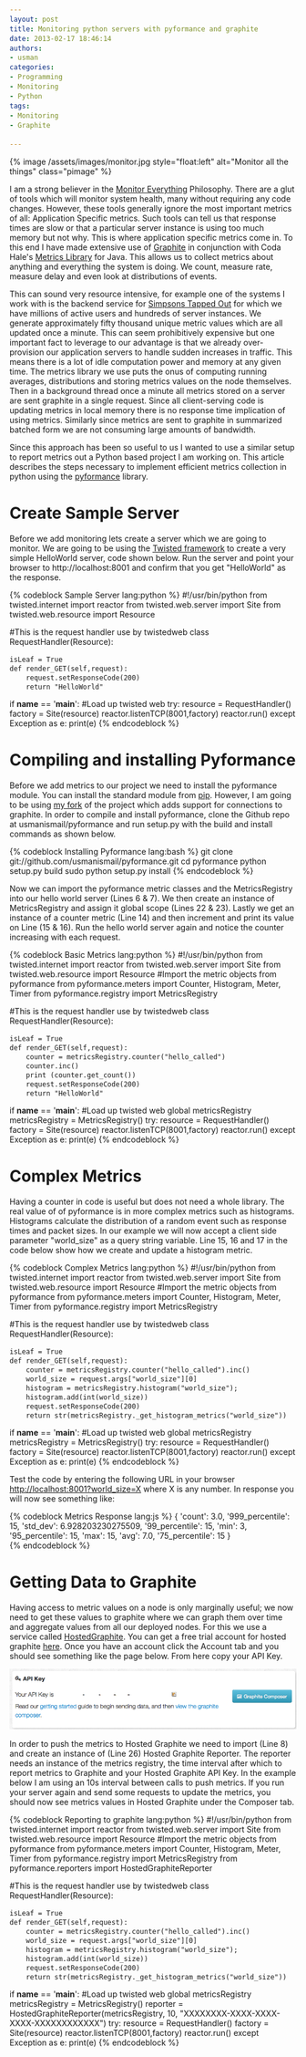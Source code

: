 ```yaml
--- 
layout: post
title: Monitoring python servers with pyformance and graphite
date: 2013-02-17 18:46:14
authors: 
- usman
categories: 
- Programming
- Monitoring
- Python
tags:
- Monitoring
- Graphite

---
```

{% image /assets/images/monitor.jpg style="float:left" alt="Monitor all the things" class="pimage" %}

I am a strong believer in the [Monitor Everything](http://codeascraft.etsy.com/2011/02/15/measure-anything-measure-everything/) Philosophy. There are a glut of tools which will monitor system health, many without requiring any code changes. However, these tools generally ignore the most important metrics of all: Application Specific metrics. Such tools can tell us that response times are slow or that a particular server instance is using too much memory but not why. This is where application specific metrics come in. To this end I have made extensive use of [Graphite](http://graphite.wikidot.com/) in conjunction with Coda Hale's [Metrics Library](https://github.com/codahale/metrics) for Java. This allows us to collect metrics about anything and everything the system is doing. We count, measure rate, measure delay and even look at distributions of events. 

This can sound very resource intensive, for example one of the systems I work with is the backend service for [Simpsons Tapped Out](https://itunes.apple.com/ca/app/the-simpsons-tapped-out/id497595276) for which we have millions of active users and hundreds of server instances. We generate approximately fifty thousand unique metric values which are all updated once a minute. This can seem prohibitively expensive but one important fact to leverage to our advantage is that we already over-provision our application servers to handle sudden increases in traffic. This means there is a lot of  idle computation power and memory at any given time. The metrics library we use puts the onus of computing running averages, distributions and storing metrics values on the node themselves. Then in a background thread once a minute all metrics stored on a server are sent graphite in a single request. Since all client-serving code is updating metrics in local memory there is no response time implication of using metrics. Similarly since metrics are sent to graphite in summarized batched form we are not consuming large amounts of bandwidth. 

Since this approach has been so useful to us I wanted to use a similar setup to report metrics out a Python based project I am working on. This article describes the steps necessary to implement efficient metrics collection in python using the [pyformance](https://github.com/usmanismail/pyformance) library.    


# Create Sample Server

Before we add monitoring lets create a server which we are going to monitor. We are going to be using the [Twisted framework](http://twistedmatrix.com/trac/) to create a very simple HelloWorld server, code shown below. Run the server and point your browser to http://localhost:8001 and confirm that you get "HelloWorld" as the response.

{% codeblock Sample Server lang:python %}
#!/usr/bin/python
from twisted.internet import reactor
from twisted.web.server import Site
from twisted.web.resource import Resource

#This is the request handler use by twistedweb
class RequestHandler(Resource):

    isLeaf = True
    def render_GET(self,request):
        request.setResponseCode(200)
        return "HelloWorld"


if __name__ == '__main__':
    #Load up twisted web
    try:
        resource = RequestHandler()
        factory = Site(resource)
        reactor.listenTCP(8001,factory)
        reactor.run()
    except Exception as e:
        print(e)
{% endcodeblock %}



# Compiling and installing Pyformance

Before we add metrics to our project we need to install the pyformance module. You can install the standard module from [pip](http://pypi.python.org/pypi/pip). However, I am going to be using [my fork](https://github.com/usmanismail/pyformance) of the project which adds support for connections to graphite. In order to compile and install pyformance,  clone the Github repo at usmanismail/pyformance and run setup.py with the build and install commands as shown below. 

{% codeblock Installing Pyformance lang:bash %}
git clone git://github.com/usmanismail/pyformance.git
cd pyformance
python setup.py build
sudo python setup.py install
{% endcodeblock %}





Now we can import the pyformance metric classes and the MetricsRegistry into our hello world server (Lines 6 & 7). We then create an instance of MetricsRegistry and assign it global scope (Lines 22 & 23). Lastly we get an instance of a counter metric (Line 14) and then increment and print its value on Line (15 & 16). Run the hello world server again and notice the counter increasing with each request.



{% codeblock Basic Metrics lang:python %}
#!/usr/bin/python
from twisted.internet import reactor
from twisted.web.server import Site
from twisted.web.resource import Resource
#Import the metric objects from pyformance
from pyformance.meters import Counter, Histogram, Meter, Timer
from pyformance.registry import MetricsRegistry

#This is the request handler use by twistedweb
class RequestHandler(Resource):

    isLeaf = True
    def render_GET(self,request):
    	counter = metricsRegistry.counter("hello_called")
    	counter.inc()
    	print (counter.get_count())
        request.setResponseCode(200)
        return "HelloWorld"

if __name__ == '__main__':
    #Load up twisted web
    global metricsRegistry
    metricsRegistry = MetricsRegistry()
    try:
        resource = RequestHandler()
        factory = Site(resource)
        reactor.listenTCP(8001,factory)
        reactor.run()
    except Exception as e:
        print(e)
{% endcodeblock %}


# Complex Metrics


Having a counter in code is useful but does not need a whole library. The real value of of pyformance is in more complex metrics such as histograms. Histograms calculate the distribution of a random event such as response times and packet sizes. In our example we will now accept a client side parameter "world_size" as a query string variable. Line 15,  16 and 17 in the code below show how we create and update a histogram metric. 

{% codeblock Complex Metrics lang:python %}
#!/usr/bin/python
from twisted.internet import reactor
from twisted.web.server import Site
from twisted.web.resource import Resource
#Import the metric objects from pyformance
from pyformance.meters import Counter, Histogram, Meter, Timer
from pyformance.registry import MetricsRegistry

#This is the request handler use by twistedweb
class RequestHandler(Resource):

    isLeaf = True
    def render_GET(self,request):
        counter = metricsRegistry.counter("hello_called").inc()
        world_size = request.args["world_size"][0]
        histogram = metricsRegistry.histogram("world_size");
        histogram.add(int(world_size))
        request.setResponseCode(200)
        return str(metricsRegistry._get_histogram_metrics("world_size"))

if __name__ == '__main__':
    #Load up twisted web
    global metricsRegistry
    metricsRegistry = MetricsRegistry()
    try:
        resource = RequestHandler()
        factory = Site(resource)
        reactor.listenTCP(8001,factory)
        reactor.run()
    except Exception as e:
        print(e)
{% endcodeblock %}




Test the code by entering the following URL in your browser [http://localhost:8001?world_size=X](http://localhost:8001?world_size=X) where X is any number. In response you will now see something like:

{% codeblock Metrics Response lang:js %}
{
	'count': 3.0,
	'999_percentile': 15,
	'std_dev': 6.928203230275509,
	'99_percentile': 15,
	'min': 3,
	'95_percentile': 15,
	'max': 15,
	'avg': 7.0,
	'75_percentile': 15
}	
{% endcodeblock %}


# Getting Data to Graphite


Having access to metric values on a node is only marginally useful; we now need to get these values to graphite where we can graph them over time and aggregate values from all our deployed nodes. For this we use a service called [HostedGraphite](https://www.hostedgraphite.com/). You can get a free trial account for hosted graphite [here](https://www.hostedgraphite.com/signup/). Once you have an account click the Account tab and you should see something like the page below. From here copy your API Key. 

![Hosted Graphite](/assets/images/hostedgraphite.png)



In order to push the metrics to Hosted Graphite we need to import (Line 8) and create an instance of (Line 26) Hosted Graphite Reporter. The reporter needs an instance of the metrics registry, the time interval after which to report metrics to Graphite and your Hosted Graphite API Key. In the example below I am using an 10s interval between calls to push metrics. If you run your server again and send some requests to update the metrics, you should now see metrics values in Hosted Graphite under the Composer tab.

{% codeblock Reporting to graphite lang:python %}
#!/usr/bin/python
from twisted.internet import reactor
from twisted.web.server import Site
from twisted.web.resource import Resource
#Import the metric objects from pyformance
from pyformance.meters import Counter, Histogram, Meter, Timer
from pyformance.registry import MetricsRegistry
from pyformance.reporters import HostedGraphiteReporter

#This is the request handler use by twistedweb
class RequestHandler(Resource):

    isLeaf = True
    def render_GET(self,request):
        counter = metricsRegistry.counter("hello_called").inc()
        world_size = request.args["world_size"][0]
        histogram = metricsRegistry.histogram("world_size");
        histogram.add(int(world_size))
        request.setResponseCode(200)
        return str(metricsRegistry._get_histogram_metrics("world_size"))

if __name__ == '__main__':
    #Load up twisted web
    global metricsRegistry
    metricsRegistry = MetricsRegistry()
    reporter = HostedGraphiteReporter(metricsRegistry, 10, "XXXXXXXX-XXXX-XXXX-XXXX-XXXXXXXXXXXX")
    try:
        resource = RequestHandler()
        factory = Site(resource)
        reactor.listenTCP(8001,factory)
        reactor.run()
    except Exception as e:
        print(e)
{% endcodeblock %}        
